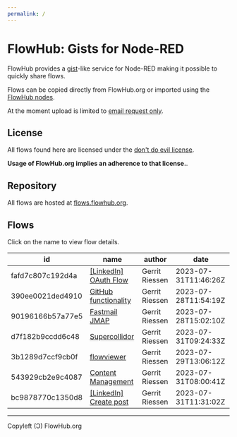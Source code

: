 ```yaml
---
permalink: /
---
```


# FlowHub: Gists for Node-RED

FlowHub provides a [gist](https://en.wikipedia.org/wiki/GitHub#Gist)-like service for Node-RED making it possible to quickly share flows.

Flows can be copied directly from FlowHub.org or imported using the [FlowHub nodes](https://flows.nodered.org/node/@gregoriusrippenstein/node-red-contrib-flowhub).

At the moment upload is limited to [email request only](mailto:request.apitoken@flowhub.org).

## License

All flows found here are licensed under the [don't do evil license](https://cdn.openmindmap.org/LICENSE.txt).

**Usage of FlowHub.org implies an adherence to that license.**.

## Repository

All flows are hosted at [flows.flowhub.org](https://github.com/gorenje/flows.flowhub.org).


## Flows

Click on the name to view flow details.

| id | name| author | date |
|----|-----|--------|------|
| fafd7c807c192d4a |  [[LinkedIn] OAuth Flow](https://flowhub.org/f/fafd7c807c192d4a) | Gerrit Riessen | 2023-07-31T11:46:26Z |
| 390ee0021ded4910 |  [GitHub functionality](https://flowhub.org/f/390ee0021ded4910) | Gerrit Riessen | 2023-07-28T11:54:19Z |
| 90196166b57a77e5 |  [Fastmail JMAP](https://flowhub.org/f/90196166b57a77e5) | Gerrit Riessen | 2023-07-28T15:02:10Z |
| d7f182b9ccdd6c48 |  [Supercollidor](https://flowhub.org/f/d7f182b9ccdd6c48) | Gerrit Riessen | 2023-07-31T09:24:33Z |
| 3b1289d7ccf9cb0f |  [flowviewer](https://flowhub.org/f/3b1289d7ccf9cb0f) | Gerrit Riessen | 2023-07-29T13:06:12Z |
| 543929cb2e9c4087 |  [Content Management](https://flowhub.org/f/543929cb2e9c4087) | Gerrit Riessen | 2023-07-31T08:00:41Z |
| bc9878770c1350d8 |  [[LinkedIn] Create post](https://flowhub.org/f/bc9878770c1350d8) | Gerrit Riessen | 2023-07-31T11:31:02Z |

---

Copyleft (Ɔ) FlowHub.org
